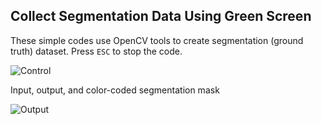 ## Collect Segmentation Data Using Green Screen
These simple codes use OpenCV tools to create segmentation (ground truth) dataset. Press `ESC` to stop the code.

![Control](R:\GitHub\Green-Screen-Segmentation\src\control.JPG)

Input, output, and color-coded segmentation mask

![Output](R:\GitHub\Green-Screen-Segmentation\src\outputs.JPG)

